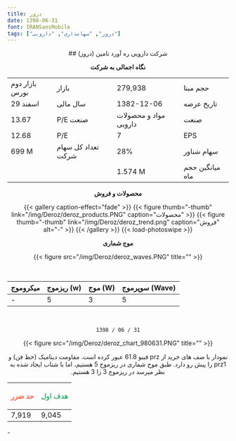 ```yaml
---
title: دروز
date: 1398-06-31
font: IRANSansMobile
tags: ["دروز", "سهامداری", "دارویی"]
---
```


<div align="center">
## شرکت دارویی ره آورد تامین (دروز)

**نگاه اجمالی به شرکت**

|  |  |  |  |
| :------ |:--- |:--- |:--- |
| بازار دوم بورس | بازار | 279,938 | حجم مبنا |
| 29  اسفند | سال مالی | 1382-12-06 | تاریخ عرضه |
| 13.67 | P/E صنعت | مواد و محصولات دارویی | صنعت |
| 12.68 | P/E| 7 | EPS|
| 699 M | تعداد کل سهام شرکت |  28% | سهام شناور |
|  |  |  1.574 M | میانگین حجم ماه |

**محصولات و فروش**

{{< gallery caption-effect="fade" >}}
  {{< figure thumb="-thumb" link="/img/Deroz/deroz_products.PNG" caption="محصولات" >}}
  {{< figure thumb="-thumb" link="/img/Deroz/deroz_trend.png" caption="فروش" alt="-" >}}
{{< /gallery >}}
{{< load-photoswipe >}}

**موج شماری**

{{< figure src="/img/Deroz/deroz_waves.PNG" title="" >}}

<br/>

| میکروموج |ریزموج (w)  | موج (W) | سوپرموج (Wave) |
| :------ |:--- |:--- |:--- |
| - | 5 | 3 | 5 |

<br/>


```
1398 / 06 / 31
```

{{< figure src="/img/Deroz/deroz_chart_980631.PNG" title="" >}}

<p dir="rtl">
نمودار با صف های خرید از prz فیبو 61.8 عبور کرده است. مقاومت دینامیک (خط فن) و prz1 را پیش رو دارد. 
طبق موج شماری در ریزموج 5 هستیم، اما با شتاب ایجاد شده به نظر میرسد در ریزموج 3 زا 3 هستیم.

</p>

|<p style="color:Tomato;">حد ضرر</p> | <p style="color:MediumSeaGreen;">هدف اول</p> |
| :------ |:--- |
| 7,919 | 9,045|

</div>
-
